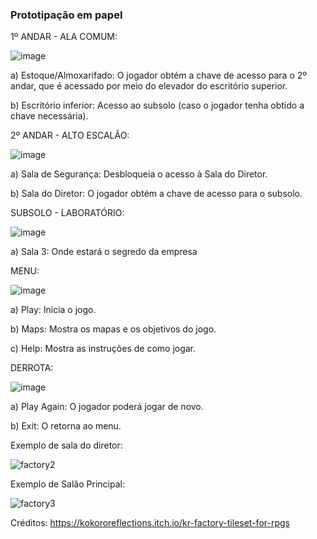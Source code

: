 ### Prototipação em papel
 1º ANDAR - ALA COMUM:
 
 ![image](https://github.com/user-attachments/assets/27ce9327-cf95-4653-97c2-8da2f7ac0dc6)

a) Estoque/Almoxarifado: O jogador obtém a chave de acesso para o 2º andar, que é acessado por meio do elevador do escritório superior.

b) Escritório inferior: Acesso ao subsolo (caso o jogador tenha obtido a chave necessária). 

 2º ANDAR - ALTO ESCALÃO:

 ![image](https://github.com/user-attachments/assets/87af521e-62f7-4235-95ee-7ceb733a3f13)

a) Sala de Segurança: Desbloqueia o acesso à Sala do Diretor.

b) Sala do Diretor: O jogador obtém a chave de acesso para o subsolo.

 SUBSOLO - LABORATÓRIO:
 
 ![image](https://github.com/user-attachments/assets/adcb66eb-1f1a-4f6f-ab64-77439b860a82)

a) Sala 3: Onde estará o segredo da empresa

 MENU:

 ![image](https://github.com/user-attachments/assets/c3f2ad9a-2c6d-47c0-97bf-5f6e5ceec95f)

a) Play: Inicia o jogo.

b) Maps: Mostra os mapas e os objetivos do jogo.

c) Help: Mostra as instruções de como jogar.

DERROTA:

![image](https://github.com/user-attachments/assets/3ea29ace-6c7c-4068-af05-38d21692f80e)

a) Play Again: O jogador poderá jogar de novo.

b) Exit: O retorna ao menu.

Exemplo de sala do diretor:   

![factory2](https://github.com/user-attachments/assets/2ae8173c-c814-4426-9ee3-c5dd10910f8c)

Exemplo de Salão Principal:
 
![factory3](https://github.com/user-attachments/assets/92a1c03d-7b13-4807-b487-379dfea9aea9)


Créditos: https://kokororeflections.itch.io/kr-factory-tileset-for-rpgs






